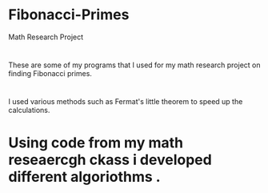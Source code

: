 # Fibonacci-Primes
Math Research Project
#
These are some of my programs that I used for my math research project on finding Fibonacci primes. 
#
I used various methods such as Fermat's little theorem to speed up the calculations. 

# Using code from my math reseaercgh ckass  i developed different algoriothms . 



